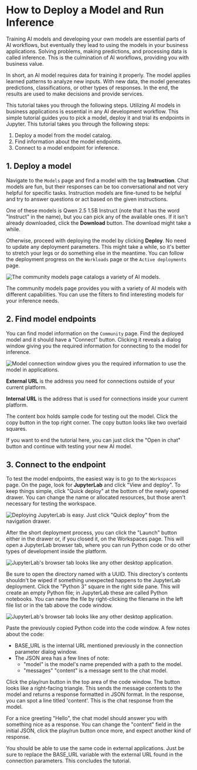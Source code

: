 <!--
Copyright © Advanced Micro Devices, Inc., or its affiliates.

SPDX-License-Identifier: MIT
-->

```{tags} AMD AI Workbench, deploy, models, inference, tutorial
```

# How to Deploy a Model and Run Inference

Training AI models and developing your own models are essential parts of AI workflows, but eventually they lead to using the models in your business applications. Solving problems, making predictions, and processing data is called inference. This is the culmination of AI workflows, providing you with business value.

In short, an AI model requires data for training it properly. The model applies learned patterns to analyze new inputs. With new data, the model generates predictions, classifications, or other types of responses. In the end, the results are used to make decisions and provide services.

This tutorial takes you through the following steps. Utilizing AI models in business applications is essential in any AI development workflow. This simple tutorial guides you to pick a model, deploy it and trial its endpoints in Jupyter. This tutorial takes you through the following steps:

1. Deploy a model from the model catalog.
2. Find information about the model endpoints.
3. Connect to a model endpoint for inference.

## 1. Deploy a model

Navigate to the `Models` page and find a model with the tag **Instruction**. Chat models are fun, but their responses can be too conversational and not very helpful for specific tasks. Instruction models are fine-tuned to be helpful and try to answer questions or act based on the given instructions.

One of these models is Qwen 2.5 1.5B Instruct (note that it has the word "Instruct" in the name), but you can pick any of the available ones. If it isn't already downloaded, click the **Download** button. The download might take a while.

Otherwise, proceed with deploying the model by clicking **Deploy**. No need to update any deployment parameters. This might take a while, so it's better to stretch your legs or do something else in the meantime. You can follow the deployment progress on the `Workloads` page or the `Active deployments` page.

![The community models page catalogs a variety of AI models.](../../core-img/inference/community-models.png)

The community models page provides you with a variety of AI models with different capabilities. You can use the filters to find interesting models for your inference needs.

## 2. Find model endpoints

You can find model information on the `Community` page. Find the deployed model and it should have a "Connect" button. Clicking it reveals a dialog window giving you the required information for connecting to the model for inference.

![Model connection window gives you the required information to use the model in applications.](../../core-img/inference/connect-to-model.png)

**External URL** is the address you need for connections outside of your current platform.

**Internal URL** is the address that is used for connections inside your current platform.

The content box holds sample code for testing out the model. Click the copy button in the top right corner. The copy button looks like two overlaid squares.

If you want to end the tutorial here, you can just click the "Open in chat" button and continue with testing your new AI model.

## 3. Connect to the endpoint

To test the model endpoints, the easiest way is to go to the `Workspaces` page. On the page, look for **JupyterLab** and click "View and deploy". To keep things simple, click "Quick deploy" at the bottom of the newly opened drawer. You can change the name or allocated resources, but those aren't necessary for testing the workspace.

![Deploying JupyterLab is easy. Just click "Quick deploy" from the navigation drawer.](../../core-img/inference/deploy-jupyterlab.png)

After the short deployment process, you can click the "Launch" button either in the drawer or, if you closed it, on the Workspaces page. This will open a JupyterLab browser tab, where you can run Python code or do other types of development inside the platform.

![JupyterLab's browser tab looks like any other desktop application.](../../core-img/inference/deployed-jupyterlab.png)

Be sure to open the directory named with a UUID. This directory's contents shouldn't be wiped if something unexpected happens to the JupyterLab deployment. Click the "Python 3" square in the right side pane. This will create an empty Python file; in JupyterLab these are called Python notebooks. You can name the file by right-clicking the filename in the left file list or in the tab above the code window.

![JupyterLab's browser tab looks like any other desktop application.](../../core-img/inference/jupyterlab-new-file.png)

Paste the previously copied Python code into the code window. A few notes about the code:
- BASE_URL is the internal URL mentioned previously in the connection parameter dialog window.
- The JSON area has a few lines of note:
  - "model" is the model's name prepended with a path to the model.
  - "messages" "content" is a message sent to the chat model.

Click the play/run button in the top area of the code window. The button looks like a right-facing triangle. This sends the message contents to the model and returns a response formatted in JSON format. In the response, you can spot a line titled 'content'. This is the chat response from the model.

For a nice greeting "Hello", the chat model should answer you with something nice as a response. You can change the "content" field in the initial JSON, click the play/run button once more, and expect another kind of response.

You should be able to use the same code in external applications. Just be sure to replace the BASE_URL variable with the external URL found in the connection parameters. This concludes the tutorial.
